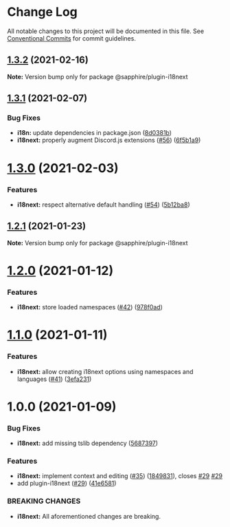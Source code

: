 # Change Log

All notable changes to this project will be documented in this file.
See [Conventional Commits](https://conventionalcommits.org) for commit guidelines.

## [1.3.2](https://github.com/sapphire-project/plugins/compare/@sapphire/plugin-i18next@1.3.1...@sapphire/plugin-i18next@1.3.2) (2021-02-16)

**Note:** Version bump only for package @sapphire/plugin-i18next

## [1.3.1](https://github.com/sapphire-project/plugins/compare/@sapphire/plugin-i18next@1.3.0...@sapphire/plugin-i18next@1.3.1) (2021-02-07)

### Bug Fixes

-   **i18n:** update dependencies in package.json ([8d0381b](https://github.com/sapphire-project/plugins/commit/8d0381be7b5ecc837fd9883c6035d4a16c065448))
-   **i18next:** properly augment Discord.js extensions ([#56](https://github.com/sapphire-project/plugins/issues/56)) ([6f5b1a9](https://github.com/sapphire-project/plugins/commit/6f5b1a9a05a6d0508e05a33ef23ec1027160df79))

# [1.3.0](https://github.com/sapphire-project/plugins/compare/@sapphire/plugin-i18next@1.2.1...@sapphire/plugin-i18next@1.3.0) (2021-02-03)

### Features

-   **i18next:** respect alternative default handling ([#54](https://github.com/sapphire-project/plugins/issues/54)) ([5b12ba8](https://github.com/sapphire-project/plugins/commit/5b12ba8b4a321f73dd6b93c57ddd92143b796f08))

## [1.2.1](https://github.com/sapphire-project/plugins/compare/@sapphire/plugin-i18next@1.2.0...@sapphire/plugin-i18next@1.2.1) (2021-01-23)

**Note:** Version bump only for package @sapphire/plugin-i18next

# [1.2.0](https://github.com/sapphire-project/plugins/compare/@sapphire/plugin-i18next@1.1.0...@sapphire/plugin-i18next@1.2.0) (2021-01-12)

### Features

-   **i18next:** store loaded namespaces ([#42](https://github.com/sapphire-project/plugins/issues/42)) ([978f0ad](https://github.com/sapphire-project/plugins/commit/978f0ad59a708ffabc02dda3f82fc84a69abf54d))

# [1.1.0](https://github.com/sapphire-project/plugins/compare/@sapphire/plugin-i18next@1.0.0...@sapphire/plugin-i18next@1.1.0) (2021-01-11)

### Features

-   **i18next:** allow creating i18next options using namespaces and languages ([#41](https://github.com/sapphire-project/plugins/issues/41)) ([3efa231](https://github.com/sapphire-project/plugins/commit/3efa231421c590d8706afba5b066daaa51b5d175))

# 1.0.0 (2021-01-09)

### Bug Fixes

-   **i18next:** add missing tslib dependency ([5687397](https://github.com/sapphire-project/plugins/commit/568739718dd028ba713f022404b94374729e398a))

### Features

-   **i18next:** implement context and editing ([#35](https://github.com/sapphire-project/plugins/issues/35)) ([1849831](https://github.com/sapphire-project/plugins/commit/18498311766433bc6d2ad9956ca73b39d11b9139)), closes [#29](https://github.com/sapphire-project/plugins/issues/29) [#29](https://github.com/sapphire-project/plugins/issues/29)
-   add plugin-i18next ([#29](https://github.com/sapphire-project/plugins/issues/29)) ([41e6581](https://github.com/sapphire-project/plugins/commit/41e6581199c971db4422fbc6fb411dfca2614dec))

### BREAKING CHANGES

-   **i18next:** All aforementioned changes are breaking.
